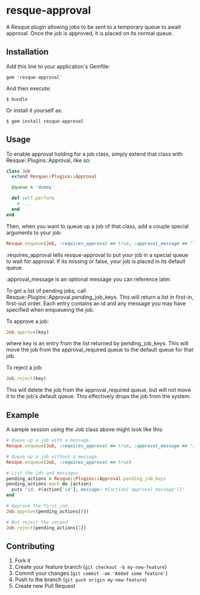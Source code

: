 # resque-approval

A Resque plugin allowing jobs to be sent to a temporary queue to await approval.
Once the job is approved, it is placed on its normal queue.

## Installation

Add this line to your application's Gemfile:

    gem 'resque-approval'

And then execute:

    $ bundle

Or install it yourself as:

    $ gem install resque-approval

## Usage

To enable approval holding for a job class, simply extend that class with
Resque::Plugins::Approval, like so:

```ruby
class Job
  extend Resque::Plugins::Approval

  @queue = 'dummy'

  def self.perform
    # ...
  end
end
```

Then, when you want to queue up a job of that class, add a couple special
arguments to your job:

```ruby
Resque.enqueue(Job, :requires_approval => true, :approval_message => 'Test')
```

:requires_approval tells resque-approval to put your job in a special queue to
wait for approval.  If its missing or false, your job is placed in its default
queue.

:approval_message is an optional message you can reference later.

To get a list of pending jobs, call Resque::Plugins::Approval.pending_job_keys.
This will return a list in first-in, first-out order.  Each entry contains an id
and any message you may have specified when enqueueing the job.

To approve a job:
```ruby
Job.approve(key)
```
where key is an entry from the list returned by pending_job_keys.  This will
move the job from the approval_required queue to the default queue for that job.

To reject a job:
```ruby
Job.reject(key)
```
This will delete the job from the approval_required queue, but will not move it
to the job's default queue.  This effectively drops the job from the system.

## Example

A sample session using the Job class above might look like this:

```ruby
# Queue up a job with a message.
Resque.enqueue(Job, :requires_approval => true, :approval_message => 'Just a test')

# Queue up a job without a message.
Resque.enqueue(Job, :requires_approval => true)

# List the ids and messages.
pending_actions = Resque::Plugins::Approval.pending_job_keys
pending_actions.each do |action|
  puts "id: #{action['id'], message: #{action['approval_message']}"
end

# Approve the first job...
Job.approve(pending_actions[0])

# But reject the second
Job.reject(pending_actions[1])
```
## Contributing

1. Fork it
2. Create your feature branch (`git checkout -b my-new-feature`)
3. Commit your changes (`git commit -am 'Added some feature'`)
4. Push to the branch (`git push origin my-new-feature`)
5. Create new Pull Request
